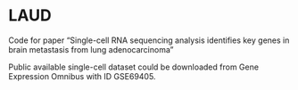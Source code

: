 # LAUD
Code for paper “Single-cell RNA sequencing analysis identifies key genes in brain metastasis from lung adenocarcinoma”

Public available single-cell dataset could be downloaded from Gene Expression Omnibus with ID GSE69405.
